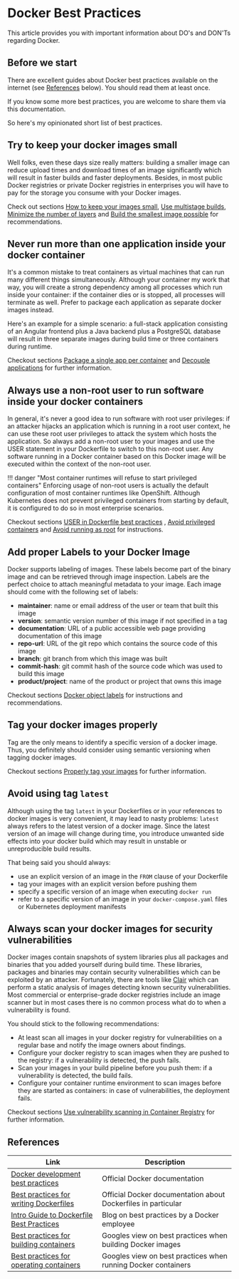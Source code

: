 # Docker Best Practices
 
This article provides you with important information about DO's and DON'Ts regarding Docker.

## Before we start

There are excellent guides about Docker best practices available on the internet (see [References](#references) below).
You should read them at least once.

If you know some more best practices, you are welcome to share them via this documentation.

So here's my opinionated short list of best practices.

## Try to keep your docker images small

Well folks, even these days size really matters: 
building a smaller image can reduce upload times and download times of an image significantly which will result in faster builds and faster deployments. 
Besides, in most public Docker registries or private Docker registries in enterprises you will have to pay for the 
storage you consume with your Docker images.

Check out sections 
[How to keep your images small](https://docs.docker.com/develop/dev-best-practices/#how-to-keep-your-images-small),
[Use multistage builds](https://docs.docker.com/develop/develop-images/dockerfile_best-practices/#use-multi-stage-builds), 
[Minimize the number of layers](https://docs.docker.com/develop/develop-images/dockerfile_best-practices/#minimize-the-number-of-layers)
and 
[Build the smallest image possible](https://cloud.google.com/solutions/best-practices-for-building-containers#build-the-smallest-image-possible)
for recommendations.

## Never run more than one application inside your docker container

It's a common mistake to treat containers as virtual machines that can run many different things simultaneously. Although
your container my work that way, you will create a strong dependency among all processes which run inside your container:
if the container dies or is stopped, all processes will terminate as well. Prefer to package each application as separate
docker images instead.

Here's an example for a simple scenario: a full-stack application consisting of an Angular frontend plus a Java backend 
plus a PostgreSQL database will result in three separate images during build time or three containers during runtime.

Checkout sections
[Package a single app per container](https://cloud.google.com/solutions/best-practices-for-building-containers#package_a_single_app_per_container)
and
[Decouple applications](https://docs.docker.com/develop/develop-images/dockerfile_best-practices/#decouple-applications)
for further information.

## Always use a non-root user to run software inside your docker containers
 
In general, it's never a good idea to run software with root user privileges: if an attacker hijacks an application
which is running in a root user context, he can use these root user privileges to attack the system which hosts the application.
So always add a non-root user to your images and use the USER statement in your Dockerfile to switch to this non-root user.
Any software running in a Docker container based on this Docker image will be executed within the context of the 
non-root user.

!!! danger "Most container runtimes will refuse to start privileged containers"
    Enforcing usage of non-root users is actually the default configuration of most container runtimes like OpenShift.
    Although Kubernetes does not prevent privileged containers from starting by default, it is configured to do so in most enterprise
    scenarios.

Checkout sections
[USER in Dockerfile best practices](https://docs.docker.com/develop/develop-images/dockerfile_best-practices/#user) ,
[Avoid privileged containers](https://cloud.google.com/solutions/best-practices-for-operating-containers#avoid_privileged_containers)
and 
[Avoid running as root](https://cloud.google.com/solutions/best-practices-for-operating-containers#avoid_running_as_root)
for instructions.

## Add proper Labels to your Docker Image

Docker supports labeling of images. These labels become part of the binary image and can be retrieved through image inspection.
Labels are the perfect choice to attach meaningful metadata to your image. Each image should come with the following set of labels:

* __maintainer__: name or email address of the user or team that built this image
* __version__: semantic version number of this image if not specified in a tag
* __documentation__: URL of a public accessible web page providing documentation of this image
* __repo-url__: URL of the git repo which contains the source code of this image
* __branch__: git branch from which this image was built
* __commit-hash__: git commit hash of the source code which was used to build this image
* __product/project__: name of the product or project that owns this image

Checkout sections
[Docker object labels](https://docs.docker.com/config/labels-custom-metadata/) 
for instructions and recommendations.

## Tag your docker images properly

Tag are the only means to identify a specific version of a docker image. Thus, you definitely should consider using 
semantic versioning when tagging docker images.
   
Checkout sections
[Properly tag your images](https://cloud.google.com/solutions/best-practices-for-building-containers#properly_tag_your_images)
for further information.

## Avoid using tag `latest`

Although using the tag `latest` in your Dockerfiles or in your references to docker images is very convenient, it may lead
to nasty problems: `latest` always refers to the latest version of a docker image. Since the latest version of an image
will change during time, you introduce unwanted side effects into your docker build which may result in unstable or 
unreproducible build results.

That being said you should always:

* use an explicit version of an image in the `FROM` clause of your Dockerfile
* tag your images with an explicit version before pushing them
* specify a specific version of an image when executing `docker run`
* refer to a specific version of an image in your `docker-compose.yaml` files or Kubernetes deployment manifests 

 
## Always scan your docker images for security vulnerabilities

Docker images contain snapshots of system libraries plus all packages and binaries that you added yourself during build time.
These libraries, packages and binaries may contain security vulnerabilities which can be exploited by an attacker. 
Fortunately, there are tools like [Clair](https://github.com/quay/clair) which can perform a static analysis of images
detecting known security vulnerabilities. Most commercial or enterprise-grade docker registries include an image scanner
but in most cases there is no common process what do to when a vulnerability is found.

You should stick to the following recommendations:

* At least scan all images in your docker registry for vulnerabilities on a regular base and notify the image owners about findings.
* Configure your docker registry to scan images when they are pushed to the registry: if a vulnerability is detected, the push fails.
* Scan your images in your build pipeline before you push them: if a vulnerability is detected, the build fails.
* Configure your container runtime environment to scan images before they are started as containers: in case of vulnerabilities, the deployment fails.
   
Checkout sections
[Use vulnerability scanning in Container Registry](https://cloud.google.com/solutions/best-practices-for-building-containers#use-vulnerability-scanning)
for further information.


## References

| Link | Description |
| --- | --- |
[Docker development best practices](https://docs.docker.com/develop/dev-best-practices/) | Official Docker documentation 
[Best practices for writing Dockerfiles](https://docs.docker.com/develop/develop-images/dockerfile_best-practices/) | Official Docker documentation about Dockerfiles in particular 
[Intro Guide to Dockerfile Best Practices](https://www.docker.com/blog/intro-guide-to-dockerfile-best-practices/) | Blog on best practices by a Docker employee
[Best practices for building containers](https://cloud.google.com/solutions/best-practices-for-building-containers) | Googles view on best practices when building Docker images
[Best practices for operating containers](https://cloud.google.com/solutions/best-practices-for-operating-containers) | Googles view on best practices when running Docker containers